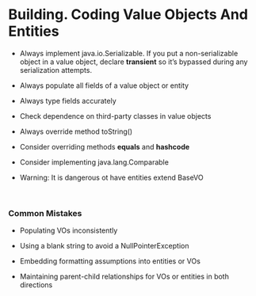 
# Building. Coding Value Objects And Entities



-   Always implement java.io.Serializable. If you put a non-serializable object
    in a value object, declare **transient** so it’s bypassed during any
    serialization attempts.

-   Always populate all fields of a value object or entity

-   Always type fields accurately

-   Check dependence on third-party classes in value objects

-   Always override method toString()

-   Consider overriding methods **equals** and **hashcode**

-   Consider implementing java.lang.Comparable

-   Warning: It is dangerous ot have entities extend BaseVO

 

### Common Mistakes

-   Populating VOs inconsistently

-   Using a blank string to avoid a NullPointerException

-   Embedding formatting assumptions into entities or VOs

-   Maintaining parent-child relationships for VOs or entities in both
    directions
